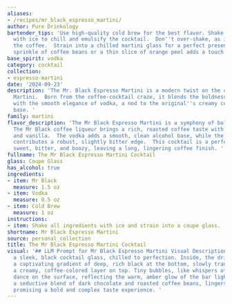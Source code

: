 ```yaml
---
aliases:
- /recipes/mr_black_espresso_martini/
author: Pure Drinkology
bartender_tips: 'Use high-quality cold brew for the best flavor. Shake vigorously
  with ice to chill and emulsify the cocktail.  Don''t over-shake, as it can dilute
  the coffee.  Strain into a chilled martini glass for a perfect presentation.  A
  sprinkle of coffee beans or a thin slice of orange peel adds a touch of elegance. '
base_spirit: vodka
category: cocktail
collection:
- espresso-martini
date: '2024-09-23'
description: 'The Mr. Black Espresso Martini is a modern twist on the classic Espresso
  Martini.  Born from the coffee-cocktail craze, it blends the boldness of cold brew
  with the smooth elegance of vodka, a nod to the original''s creamy coffee-liqueur
  base. '
family: martini
flavor_description: 'The Mr Black Espresso Martini is a symphony of bold flavors.
  The Mr Black coffee liqueur brings a rich, roasted coffee taste with hints of chocolate
  and vanilla.  The vodka adds a smooth, clean alcohol base, while the cold brew coffee
  contributes a robust, slightly bitter edge.  This cocktail is a perfect blend of
  sweet, bitter, and boozy, leaving a long, lingering coffee finish. '
fullname: The Mr Black Espresso Martini Cocktail
glass: Coupe Glass
has_alcohol: true
ingredients:
- item: Mr Black
  measure: 1.5 oz
- item: Vodka
  measure: 0.5 oz
- item: Cold Brew
  measure: 1 oz
instructions:
- item: Shake all ingredients with ice and strain into a coupe glass.
shortname: Mr Black Espresso Martini
source: personal_collection
title: The Mr Black Espresso Martini Cocktail
visual: '## LLM Prompt for Mr Black Espresso Martini Visual Description:**Prompt:**Imagine
  a sleek, black cocktail glass, chilled to perfection. Inside, the drink swirls with
  a captivating gradient of deep, rich black at the bottom, slowly transitioning to
  a creamy, coffee-colored layer on top. Tiny bubbles, like whispers of espresso,
  dance on the surface, reflecting the warm, amber glow of the bar lights. The aroma,
  a seductive blend of dark chocolate and roasted coffee beans, lingers in the air,
  promising a bold and complex taste experience. '
---
```



